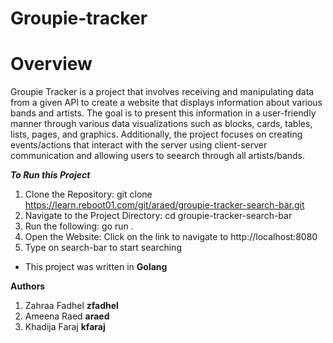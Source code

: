 # Groupie-tracker

# Overview
Groupie Tracker is a project that involves receiving and manipulating data from a given API to create a website that displays information about various bands and artists. The goal is to present this information in a user-friendly manner through various data visualizations such as blocks, cards, tables, lists, pages, and graphics. Additionally, the project focuses on creating events/actions that interact with the server using client-server communication and allowing users to seearch through all artists/bands.


_**To Run this Project**_
1. Clone the Repository: git clone https://learn.reboot01.com/git/araed/groupie-tracker-search-bar.git
2. Navigate to the Project Directory: cd groupie-tracker-search-bar
3. Run the following: go run .
4. Open the Website: Click on the link to navigate to http://localhost:8080
5. Type on search-bar to start searching

- This project was written in **Golang**

**Authors**
1. Zahraa Fadhel **zfadhel**
2. Ameena Raed **araed**
3. Khadija Faraj **kfaraj**
